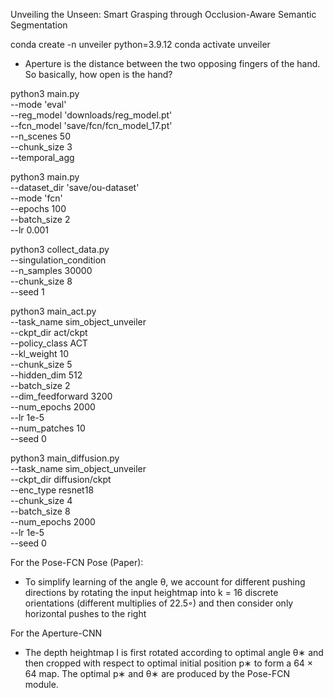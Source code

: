 Unveiling the Unseen: Smart Grasping through Occlusion-Aware Semantic Segmentation

conda create -n unveiler python=3.9.12
conda activate unveiler

- Aperture is the distance between the two opposing fingers of the hand. So basically, how open is the hand?

<!-- python3 main.py --mode 'eval' --fcn_model 'downloads/fcn_model.pt' --reg_model 'downloads/reg_model.pt' --n_scenes 5 -->
python3 main.py \
--mode 'eval' \
--reg_model 'downloads/reg_model.pt' \
--fcn_model 'save/fcn/fcn_model_17.pt' \
--n_scenes 50 \
--chunk_size 3 \
--temporal_agg 

python3 main.py \
--dataset_dir 'save/ou-dataset' \
--mode 'fcn' \
--epochs 100 \
--batch_size 2 \
--lr 0.001

python3 collect_data.py \
--singulation_condition \
--n_samples 30000 \
--chunk_size 8 \
--seed 1

python3 main_act.py \
--task_name sim_object_unveiler \
--ckpt_dir act/ckpt \
--policy_class ACT \
--kl_weight 10 \
--chunk_size 5 \
--hidden_dim 512 \
--batch_size 2 \
--dim_feedforward 3200 \
--num_epochs 2000 \
--lr 1e-5 \
--num_patches 10 \
--seed 0

python3 main_diffusion.py \
--task_name sim_object_unveiler \
--ckpt_dir diffusion/ckpt \
--enc_type resnet18 \
--chunk_size 4 \
--batch_size 8 \
--num_epochs 2000 \
--lr 1e-5 \
--seed 0

For the Pose-FCN Pose (Paper):
- To simplify learning of the angle θ, we account for
different pushing directions by rotating the input heightmap into
k = 16 discrete orientations (different multiplies of 22.5◦) and
then consider only horizontal pushes to the right

For the Aperture-CNN
- The depth heightmap I is first rotated according to optimal angle θ∗ and then cropped with
respect to optimal initial position p∗ to form a 64 × 64 map. The
optimal p∗ and θ∗ are produced by the Pose-FCN module.